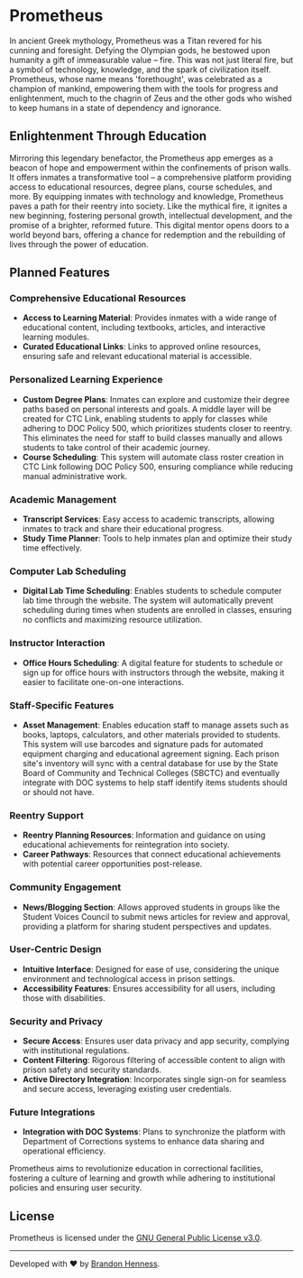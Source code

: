# Prometheus

In ancient Greek mythology, Prometheus was a Titan revered for his cunning and foresight. Defying the Olympian gods, he bestowed upon humanity a gift of immeasurable value – fire. This was not just literal fire, but a symbol of technology, knowledge, and the spark of civilization itself. Prometheus, whose name means 'forethought', was celebrated as a champion of mankind, empowering them with the tools for progress and enlightenment, much to the chagrin of Zeus and the other gods who wished to keep humans in a state of dependency and ignorance.

## Enlightenment Through Education

Mirroring this legendary benefactor, the Prometheus app emerges as a beacon of hope and empowerment within the confinements of prison walls. It offers inmates a transformative tool – a comprehensive platform providing access to educational resources, degree plans, course schedules, and more. By equipping inmates with technology and knowledge, Prometheus paves a path for their reentry into society. Like the mythical fire, it ignites a new beginning, fostering personal growth, intellectual development, and the promise of a brighter, reformed future. This digital mentor opens doors to a world beyond bars, offering a chance for redemption and the rebuilding of lives through the power of education.

## Planned Features

### Comprehensive Educational Resources
- **Access to Learning Material**: Provides inmates with a wide range of educational content, including textbooks, articles, and interactive learning modules.
- **Curated Educational Links**: Links to approved online resources, ensuring safe and relevant educational material is accessible.

### Personalized Learning Experience
- **Custom Degree Plans**: Inmates can explore and customize their degree paths based on personal interests and goals. A middle layer will be created for CTC Link, enabling students to apply for classes while adhering to DOC Policy 500, which prioritizes students closer to reentry. This eliminates the need for staff to build classes manually and allows students to take control of their academic journey.
- **Course Scheduling**: This system will automate class roster creation in CTC Link following DOC Policy 500, ensuring compliance while reducing manual administrative work.

### Academic Management
- **Transcript Services**: Easy access to academic transcripts, allowing inmates to track and share their educational progress.
- **Study Time Planner**: Tools to help inmates plan and optimize their study time effectively.

### Computer Lab Scheduling
- **Digital Lab Time Scheduling**: Enables students to schedule computer lab time through the website. The system will automatically prevent scheduling during times when students are enrolled in classes, ensuring no conflicts and maximizing resource utilization.

### Instructor Interaction
- **Office Hours Scheduling**: A digital feature for students to schedule or sign up for office hours with instructors through the website, making it easier to facilitate one-on-one interactions.

### Staff-Specific Features
- **Asset Management**: Enables education staff to manage assets such as books, laptops, calculators, and other materials provided to students. This system will use barcodes and signature pads for automated equipment charging and educational agreement signing. Each prison site's inventory will sync with a central database for use by the State Board of Community and Technical Colleges (SBCTC) and eventually integrate with DOC systems to help staff identify items students should or should not have.

### Reentry Support
- **Reentry Planning Resources**: Information and guidance on using educational achievements for reintegration into society.
- **Career Pathways**: Resources that connect educational achievements with potential career opportunities post-release.

### Community Engagement
- **News/Blogging Section**: Allows approved students in groups like the Student Voices Council to submit news articles for review and approval, providing a platform for sharing student perspectives and updates.

### User-Centric Design
- **Intuitive Interface**: Designed for ease of use, considering the unique environment and technological access in prison settings.
- **Accessibility Features**: Ensures accessibility for all users, including those with disabilities.

### Security and Privacy
- **Secure Access**: Ensures user data privacy and app security, complying with institutional regulations.
- **Content Filtering**: Rigorous filtering of accessible content to align with prison safety and security standards.
- **Active Directory Integration**: Incorporates single sign-on for seamless and secure access, leveraging existing user credentials.

### Future Integrations
- **Integration with DOC Systems**: Plans to synchronize the platform with Department of Corrections systems to enhance data sharing and operational efficiency.

Prometheus aims to revolutionize education in correctional facilities, fostering a culture of learning and growth while adhering to institutional policies and ensuring user security.

## License

Prometheus is licensed under the [GNU General Public License v3.0](LICENSE).

---

Developed with ❤️ by [Brandon Henness](https://github.com/brandonhenness).
